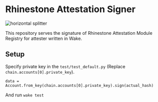 # Rhinestone Attestation Signer

![horizontal splitter](https://github.com/Ackee-Blockchain/wake-detect-action/assets/56036748/ec488c85-2f7f-4433-ae58-3d50698a47de)

This repository serves the signature of Rhinestone Attestation Module Registry for attester written in Wake.

## Setup

Specify private key in the `test/test_default.py` (Replace `chain.accounts[0].private_key`).


```
data = Account.from_key(chain.accounts[0].private_key).sign(actual_hash)  
```


And run `wake test`
